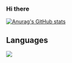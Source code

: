 ### Hi there 

[![Anurag's GitHub stats](https://github-readme-stats.vercel.app/api?username=DrQuic)](https://github.com/anuraghazra/github-readme-stats)
<div align="left">
 <h2 align="left">Languages</h2>
    <img src="https://skillicons.dev/icons?i=C,go,py,linux,bash,postgres,git,kubernetes,neovim,terminal&perline=5" />
</div>
</br>
